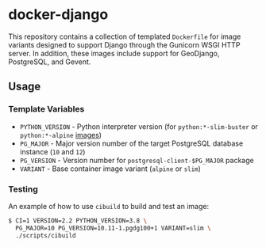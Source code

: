 # docker-django

This repository contains a collection of templated `Dockerfile` for image variants designed to support Django through the Gunicorn WSGI HTTP server. In addition, these images include support for GeoDjango, PostgreSQL, and Gevent.

## Usage

### Template Variables

- `PYTHON_VERSION` - Python interpreter version (for `python:*-slim-buster` or `python:*-alpine` [images](https://hub.docker.com/_/python/))
- `PG_MAJOR` - Major version number of the target PostgreSQL database instance (`10` and `12`)
- `PG_VERSION` - Version number for `postgresql-client-$PG_MAJOR` package
- `VARIANT` - Base container image variant (`alpine` or `slim`)

### Testing

An example of how to use `cibuild` to build and test an image:

```bash
$ CI=1 VERSION=2.2 PYTHON_VERSION=3.8 \
  PG_MAJOR=10 PG_VERSION=10.11-1.pgdg100+1 VARIANT=slim \
  ./scripts/cibuild
```
